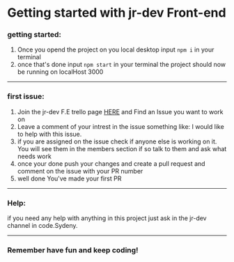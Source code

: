 # Getting started with jr-dev Front-end

### getting started:

1. Once you opend the project on you local desktop input ```npm i``` in your terminal
2. once that's done input ```npm start``` in your terminal the project should now be running on localHost 3000

---

### first issue: 

1. Join the jr-dev F.E trello page [HERE](https://trello.com/invite/b/bGbmR4GJ/ATTIbc92361f0efb48a5a286db1e1c399ba42687BF9B/jr-dev-fe) and Find an Issue you want to work on
2. Leave a comment of your intrest in the issue something like: I would like to help with this issue.
3. if you are assigned on the issue check if anyone else is working on it. You will see them in the members section if so talk to them and ask what needs work
4. once your done push your changes and create a pull request and comment on the issue with your PR number
5. well done You've made your first PR

---

### Help: 

if you need any help with anything in this project just ask in the jr-dev channel in code.Sydeny.

---
### Remember have fun and keep coding!

